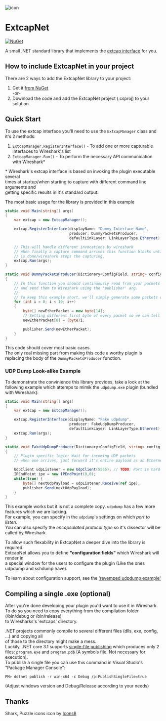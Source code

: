 ![icon](https://raw.githubusercontent.com/theXappy/ExtcapNet/main/media/icon.png)
# ExtcapNet
[![NuGet][nuget-image]][nuget-link]

A small .NET standard library that implements the [extcap interface](https://www.wireshark.org/docs/man-pages/extcap.html) for you.

## How to include ExtcapNet in your project
There are 2 ways to add the ExtcapNet library to your project:

1. Get it [from NuGet][nuget-link]\
-or-
2. Download the code and add the ExtcapNet project (.csproj) to your solution


## Quick Start
To use the extcap interface you'll need to use the `ExtcapManager` class and it's 2 methods:
1. `ExtcapManager.RegisterInterface()` - To add one or more capturable interfaces to Wireshark's list
2. `ExtcapManager.Run()` - To perform the necessary API communication with Wireshark*

\* Wireshark's extcap interface is based on invoking the plugin executable several  
times at startup/when starting to capture with different command line arguments and  
getting specific results in it's standard output.

The most basic usage for the library is provided in this example
```C#
static void Main(string[] args)
{
    var extcap = new ExtcapManager();

    extcap.RegisterInterface(displayName: "Dummy Interface Name",
                             producer: DummyPacketsProducer,
                             defaultLinkLayer: LinkLayerType.Ethernet);

    // This will handle different invocations by wireshark
    // When finally a capture command arrives this function blocks until 'DummyPacketsProducer'
    // is done/wireshark stops the capturing.
    extcap.Run(args);
}

static void DummyPacketsProducer(Dictionary<ConfigField, string> config, IPacketsPublisher publisher)
{
    // In this function you should continuously read from your packets source
    // and send them to Wireshark using the 'publisher' arg.
    //
    // To keep this example short, we'll simply generate some packets ourselves.
    for (int i = 0; i < 10; i++)
    {
        byte[] newEtherPacket = new byte[14];
        // Setting different first byte of every packet so we can tell them apart
        newEtherPacket[0] = (byte)i;

        publisher.Send(newEtherPacket);
    }
}
```

This code should cover most basic cases.  
The only real missing part from making this code a worthy plugin is replacing the body of the `DummyPacketsProducer` function.

### UDP Dump Look-alike Example
To demonstrate the convinience this library provides, take a look at the following example which attemps to mimik the `udpdump.exe` plugin (bundled with Wireshark):
```C#
static void Main(string[] args)
{
    var extcap = new ExtcapManager();

    extcap.RegisterInterface(displayName: "Fake udpdump",
                             producer: FakeUdpDumpProducer,
                             defaultLinkLayer: LinkLayerType.Ethernet); // TODO: Only supports Ethernet inside UDP
    extcap.Run(args);
}

static void FakeUdpDumpProducer(Dictionary<ConfigField, string> config, IPacketsPublisher publisher)
{
    // Plugin specific logic: Wait for incoming UDP packets
    // when one arrives, just forward it's entire payload as an Ethernet packet to Wireshark

    UdpClient udpListener = new UdpClient(5555); // TODO: Port is hard-coded
    IPEndPoint ipe = new IPEndPoint(0,0);
    while(true) {
        byte[] nextUdpPayload = udpListener.Receive(ref ipe);
        publisher.Send(nextUdpPayload);
    }
}
```
This example works but it is not a complete copy. `udpdump` has a few more features which we are lacking.  
For example, you can specify in the `udpdump`'s settings on which *port to listen*.  
You can also specify the *encapsulated protocol type* so it's dissector will be called by Wireshark.

To allow such flexability in ExtcapNet a deeper dive into the library is required.  
ExtcapNet allows you to define **"configuration fields"** which Wireshark will render in  
a special window for the users to configure the plugin (Like the ones udpdump and sshdump have).

To learn about configuration support, see the ['revemped udpdump example'](https://github.com/theXappy/ExtcapNet/blob/main/revemped_udpdump_example.md)

## Compiling a single .exe (optional)
After you're done developing your plugin you'd want to use it in Wireshark.  
To do so you need to copy everything from the compilation folder (/bin/debug or /bin/release)  
to Wiresharks's 'extcaps' directory.

.NET projects commonly compile to several different files (dlls, exe, config, ...) and copying all  
of those to the directory might make a mess.  
Luckily, .NET core 3.1 supports [single-file publishing](https://docs.microsoft.com/en-us/dotnet/core/deploying/single-file) which produces only 2 files: `program.exe` and `program.pdb` (A symbols file. Not necessary for execution).  
To publish a single file you can use this command in Visual Studio's "Package Manager Console":  
```
PM> dotnet publish -r win-x64 -c Debug /p:PublishSingleFile=true
```  
(Adjust windows version and Debug/Release according to your needs)

## Thanks
Shark, Puzzle icons icon by [Icons8](https://icons8.com/)

[nuget-image]: https://img.shields.io/nuget/v/ExtcapNet
[nuget-link]: https://www.nuget.org/packages/ExtcapNet/
